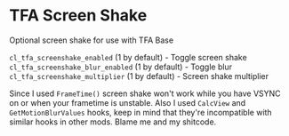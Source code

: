 # TFA Screen Shake
Optional screen shake for use with TFA Base
 
`cl_tfa_screenshake_enabled` (1 by default) - Toggle screen shake  
`cl_tfa_screenshake_blur_enabled` (1 by default) - Toggle blur  
`cl_tfa_screenshake_multiplier` (1 by default) - Screen shake multiplier  

Since I used `FrameTime()` screen shake won't work while you have VSYNC on or when your frametime is unstable. Also I used `CalcView` and `GetMotionBlurValues` hooks, keep in mind that they're incompatible with similar hooks in other mods. Blame me and my shitcode. 
